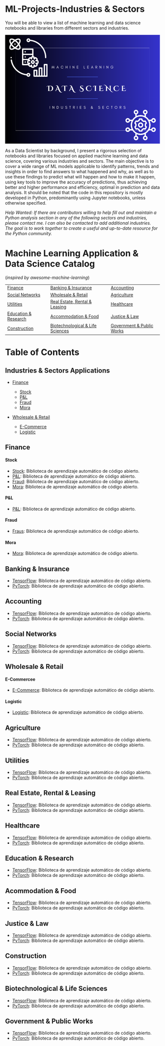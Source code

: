 # ML-Projects-Industries & Sectors
You will be able to view a list of machine learning and data science notebooks and libraries from different sectors and industries.

<img src="https://github.com/Leangonplu/ML-Projects-Industries/blob/main/ML-cover.png" alt="ML-cover" style="display: block; margin: 0 auto;">

As a Data Scientist by background, I present a rigorous selection of notebooks and libraries focused on applied machine learning and data science, covering various industries and sectors. The main objective is to cover a wide range of ML models applicable to identify patterns, trends and insights in order to find answers to what happened and why, as well as to use these findings to predict what will happen and how to make it happen, using key tools to improve the accuracy of predictions, thus achieving better and higher performance and efficiency, optimal in prediction and data analysis. It should be noted that the code in this repository is mostly developed in Python, predominantly using Jupyter notebooks, unless otherwise specified. 

*Help Wanted: If there are contributors willing to help fill out and maintain a Python analysis section in any of the following sectors and industries, please contact me. I can also be contacted to add additional industries. The goal is to work together to create a useful and up-to-date resource for the Python community.*


# Machine Learning Application & Data Science Catalog
(*inspired by awesome-machine-learning*)


|         |         |         |
| ------- | ------- | ------- |
| [Finance](https://github.com/josephmisiti/awesome-machine-learning) | [Banking & Insurance](https://github.com/josephmisiti/awesome-machine-learning) | [Accounting](https://github.com/josephmisiti/awesome-machine-learning) |
| [Social Networks](https://github.com/josephmisiti/awesome-machine-learning) | [Wholesale & Retail](https://github.com/josephmisiti/awesome-machine-learning) | [Agriculture](https://github.com/josephmisiti/awesome-machine-learning) |
| [Utilities](https://github.com/josephmisiti/awesome-machine-learning) | [Real Estate, Rental & Leasing](https://github.com/josephmisiti/awesome-machine-learning) | [Healthcare](https://github.com/josephmisiti/awesome-machine-learning) |
| [Education & Research](https://github.com/josephmisiti/awesome-machine-learning) | [Accommodation & Food](https://github.com/josephmisiti/awesome-machine-learning) | [Justice & Law](https://github.com/josephmisiti/awesome-machine-learning) |
| [Construction](https://github.com/josephmisiti/awesome-machine-learning) | [Biotechnological & Life Sciences](https://github.com/josephmisiti/awesome-machine-learning) | [Government & Public Works](https://github.com/josephmisiti/awesome-machine-learning) |


# Table of Contents

## Industries & Sectors Applications

- [Finance](https://www.tensorflow.org/)
  - [Stock](https://pytorch.org/)
  - [P&L](https://keras.io/)
  - [Fraud](https://keras.io/)
  - [Mora](https://keras.io/)

- [Wholesale & Retail](https://www.tensorflow.org/)
  - [E-Commerce](https://pytorch.org/)
  - [Logistic](https://keras.io/)
 

## Finance
#### Stock
- [Stock](https://www.tensorflow.org/): Biblioteca de aprendizaje automático de código abierto.
- [P&L](https://pytorch.org/): Biblioteca de aprendizaje automático de código abierto.
- [Fraud](https://pytorch.org/): Biblioteca de aprendizaje automático de código abierto.
- [Mora](https://pytorch.org/): Biblioteca de aprendizaje automático de código abierto.

#### P&L
- [P&L](https://www.tensorflow.org/): Biblioteca de aprendizaje automático de código abierto.

#### Fraud
- [Fraus](https://www.tensorflow.org/): Biblioteca de aprendizaje automático de código abierto.

#### Mora
- [Mora](https://www.tensorflow.org/): Biblioteca de aprendizaje automático de código abierto.

## Banking & Insurance

- [TensorFlow](https://www.tensorflow.org/): Biblioteca de aprendizaje automático de código abierto.
- [PyTorch](https://pytorch.org/): Biblioteca de aprendizaje automático de código abierto.

## Accounting

- [TensorFlow](https://www.tensorflow.org/): Biblioteca de aprendizaje automático de código abierto.
- [PyTorch](https://pytorch.org/): Biblioteca de aprendizaje automático de código abierto.

## Social Networks

- [TensorFlow](https://www.tensorflow.org/): Biblioteca de aprendizaje automático de código abierto.
- [PyTorch](https://pytorch.org/): Biblioteca de aprendizaje automático de código abierto.

## Wholesale & Retail
#### E-Commercee
- [E-Commerce](https://www.tensorflow.org/): Biblioteca de aprendizaje automático de código abierto.

#### Logistic
- [Logistic](https://pytorch.org/): Biblioteca de aprendizaje automático de código abierto.

## Agriculture

- [TensorFlow](https://www.tensorflow.org/): Biblioteca de aprendizaje automático de código abierto.
- [PyTorch](https://pytorch.org/): Biblioteca de aprendizaje automático de código abierto.

## Utilities

- [TensorFlow](https://www.tensorflow.org/): Biblioteca de aprendizaje automático de código abierto.
- [PyTorch](https://pytorch.org/): Biblioteca de aprendizaje automático de código abierto.

## Real Estate, Rental & Leasing

- [TensorFlow](https://www.tensorflow.org/): Biblioteca de aprendizaje automático de código abierto.
- [PyTorch](https://pytorch.org/): Biblioteca de aprendizaje automático de código abierto.

## Healthcare

- [TensorFlow](https://www.tensorflow.org/): Biblioteca de aprendizaje automático de código abierto.
- [PyTorch](https://pytorch.org/): Biblioteca de aprendizaje automático de código abierto.

## Education & Research

- [TensorFlow](https://www.tensorflow.org/): Biblioteca de aprendizaje automático de código abierto.
- [PyTorch](https://pytorch.org/): Biblioteca de aprendizaje automático de código abierto.

## Acommodation & Food

- [TensorFlow](https://www.tensorflow.org/): Biblioteca de aprendizaje automático de código abierto.
- [PyTorch](https://pytorch.org/): Biblioteca de aprendizaje automático de código abierto.

## Justice & Law

- [TensorFlow](https://www.tensorflow.org/): Biblioteca de aprendizaje automático de código abierto.
- [PyTorch](https://pytorch.org/): Biblioteca de aprendizaje automático de código abierto.

## Construction

- [TensorFlow](https://www.tensorflow.org/): Biblioteca de aprendizaje automático de código abierto.
- [PyTorch](https://pytorch.org/): Biblioteca de aprendizaje automático de código abierto.

## Biotechnological & Life Sciences

- [TensorFlow](https://www.tensorflow.org/): Biblioteca de aprendizaje automático de código abierto.
- [PyTorch](https://pytorch.org/): Biblioteca de aprendizaje automático de código abierto.

## Government & Public Works

- [TensorFlow](https://www.tensorflow.org/): Biblioteca de aprendizaje automático de código abierto.
- [PyTorch](https://pytorch.org/): Biblioteca de aprendizaje automático de código abierto.
